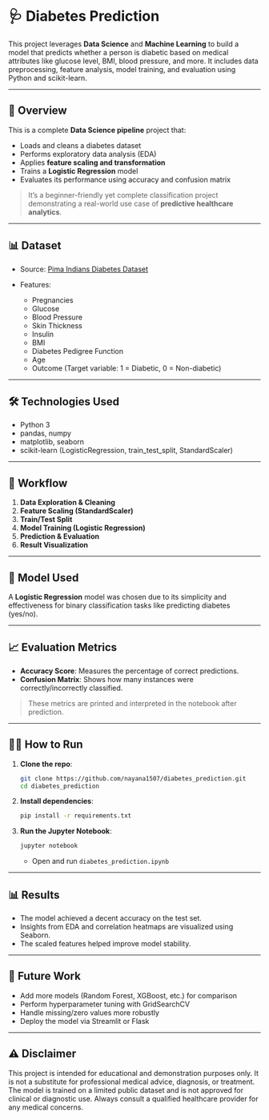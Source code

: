 # 🩺 Diabetes Prediction

This project leverages **Data Science** and **Machine Learning** to build a model that predicts whether a person is diabetic based on medical attributes like glucose level, BMI, blood pressure, and more. It includes data preprocessing, feature analysis, model training, and evaluation using Python and scikit-learn.

---

## 📖 Overview

This is a complete **Data Science pipeline** project that:

* Loads and cleans a diabetes dataset
* Performs exploratory data analysis (EDA)
* Applies **feature scaling and transformation**
* Trains a **Logistic Regression** model
* Evaluates its performance using accuracy and confusion matrix

> It’s a beginner-friendly yet complete classification project demonstrating a real-world use case of **predictive healthcare analytics**.

---

## 📊 Dataset

* Source: [Pima Indians Diabetes Dataset](https://www.kaggle.com/datasets/uciml/pima-indians-diabetes-database)
* Features:

  * Pregnancies
  * Glucose
  * Blood Pressure
  * Skin Thickness
  * Insulin
  * BMI
  * Diabetes Pedigree Function
  * Age
  * Outcome (Target variable: 1 = Diabetic, 0 = Non-diabetic)

---

## 🛠 Technologies Used

* Python 3
* pandas, numpy
* matplotlib, seaborn
* scikit-learn (LogisticRegression, train\_test\_split, StandardScaler)

---

## 🔁 Workflow

1. **Data Exploration & Cleaning**
2. **Feature Scaling (StandardScaler)**
3. **Train/Test Split**
4. **Model Training (Logistic Regression)**
5. **Prediction & Evaluation**
6. **Result Visualization**

---

## 🧠 Model Used

A **Logistic Regression** model was chosen due to its simplicity and effectiveness for binary classification tasks like predicting diabetes (yes/no).

---

## 📈 Evaluation Metrics

* **Accuracy Score**: Measures the percentage of correct predictions.
* **Confusion Matrix**: Shows how many instances were correctly/incorrectly classified.

> These metrics are printed and interpreted in the notebook after prediction.

---

## 🏃‍♀️ How to Run

1. **Clone the repo**:

   ```bash
   git clone https://github.com/nayana1507/diabetes_prediction.git
   cd diabetes_prediction
   ```

2. **Install dependencies**:

   ```bash
   pip install -r requirements.txt
   ```

3. **Run the Jupyter Notebook**:

   ```bash
   jupyter notebook
   ```

   * Open and run `diabetes_prediction.ipynb`

---

## 📊 Results

* The model achieved a decent accuracy on the test set.
* Insights from EDA and correlation heatmaps are visualized using Seaborn.
* The scaled features helped improve model stability.

---

## 🚀 Future Work

* Add more models (Random Forest, XGBoost, etc.) for comparison
* Perform hyperparameter tuning with GridSearchCV
* Handle missing/zero values more robustly
* Deploy the model via Streamlit or Flask

---

## ⚠️ Disclaimer

This project is intended for educational and demonstration purposes only.
It is not a substitute for professional medical advice, diagnosis, or treatment.
The model is trained on a limited public dataset and is not approved for clinical or diagnostic use.
Always consult a qualified healthcare provider for any medical concerns.
